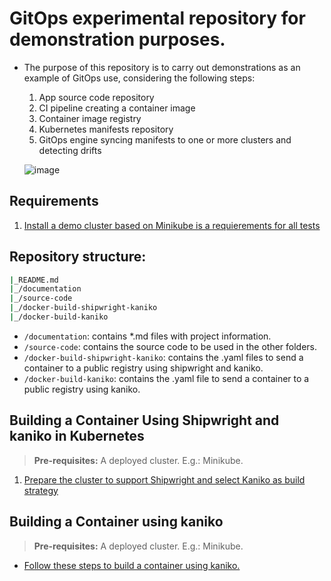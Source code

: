 # GitOps experimental repository for demonstration purposes.

- The purpose of this repository is to carry out demonstrations as an example of GitOps use, considering the following steps:

    1. App source code repository
    2. CI pipeline creating a container image
	3. Container image registry
	4. Kubernetes manifests repository
    5. GitOps engine syncing manifests to one or more clusters and detecting drifts

    ![image](https://user-images.githubusercontent.com/6643905/220208966-654a7cde-d638-4960-ab13-cdf9f112cefd.png)

## Requirements

1. [Install a demo cluster based on Minikube is a requierements for all tests](./documentation/minikube.md)

## Repository structure:

```bash
|_README.md
|_/documentation
|_/source-code
|_/docker-build-shipwright-kaniko
|_/docker-build-kaniko
```

   - `/documentation`: contains *.md files with project information.
   - `/source-code`: contains the source code to be used in the other folders.
   - `/docker-build-shipwright-kaniko`: contains the .yaml files to send a container to a public registry using shipwright and kaniko.
   - `/docker-build-kaniko`: contains the .yaml file to send a container to a public registry using kaniko.

## Building a Container Using Shipwright and kaniko in Kubernetes

   > **Pre-requisites:** A deployed cluster. E.g.: Minikube.

   1. [Prepare the cluster to support Shipwright and select Kaniko as build strategy](./documentation/shipwright-installation.md)

## Building a Container using kaniko

   > **Pre-requisites:** A deployed cluster. E.g.: Minikube.

   - [Follow these steps to build a container using kaniko.](./documentation/docker-build-kaniko.md)